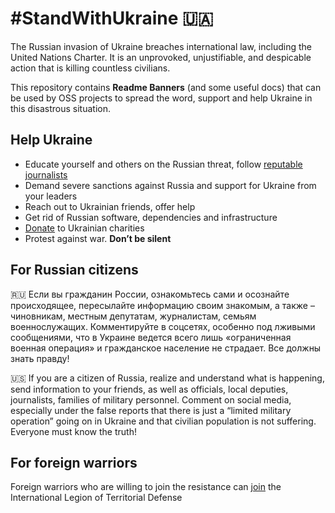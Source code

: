 # #StandWithUkraine 🇺🇦

The Russian invasion of Ukraine breaches international law, including the United Nations Charter. It is an unprovoked, unjustifiable, and despicable action that is killing countless civilians.

This repository contains **Readme Banners** (and some useful docs) that can be used by OSS projects to spread the word, support and help Ukraine in this disastrous situation.

## Help Ukraine

- Educate yourself and others on the Russian threat, follow [reputable journalists](/docs/WarNews.md)
- Demand severe sanctions against Russia and support for Ukraine from your leaders
- Reach out to Ukrainian friends, offer help
- Get rid of Russian software, dependencies and infrastructure
- [Donate](/docs/Donate.md) to Ukrainian charities
- Protest against war. **Don’t be silent**

## For Russian citizens

🇷🇺 Если вы гражданин России, ознакомьтесь сами и осознайте происходящее, пересылайте информацию своим знакомым, а также – чиновникам, местным депутатам, журналистам, семьям военнослужащих. Комментируйте в соцсетях, особенно под лживыми сообщениями, что в Украине ведется всего лишь «ограниченная военная операция» и гражданское население не страдает. Все должны знать правду!

🇺🇸 If you are a citizen of Russia, realize and understand what is happening, send information to your friends, as well as officials, local deputies, journalists, families of military personnel. Comment on social media, especially under the false reports that there is just a “limited military operation” going on in Ukraine and that civilian population is not suffering. Everyone must know the truth!

## For foreign warriors

Foreign warriors who are willing to join the resistance can [join](https://www.ukrinform.net/rubric-ato/3415272-how-to-join-international-legion-to-defend-ukraine-algorithm.html) the International Legion of Territorial Defense
